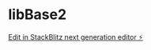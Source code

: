 # libBase2

[Edit in StackBlitz next generation editor ⚡️](https://stackblitz.com/~/github.com/kvartiil/libBase2)